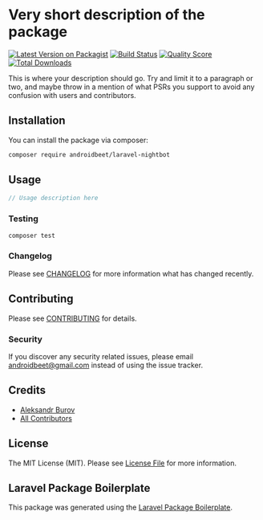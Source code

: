 # Very short description of the package

[![Latest Version on Packagist](https://img.shields.io/packagist/v/androidbeet/laravel-nightbot.svg?style=flat-square)](https://packagist.org/packages/androidbeet/laravel-nightbot)
[![Build Status](https://img.shields.io/travis/androidbeet/laravel-nightbot/master.svg?style=flat-square)](https://travis-ci.org/androidbeet/laravel-nightbot)
[![Quality Score](https://img.shields.io/scrutinizer/g/androidbeet/laravel-nightbot.svg?style=flat-square)](https://scrutinizer-ci.com/g/androidbeet/laravel-nightbot)
[![Total Downloads](https://img.shields.io/packagist/dt/androidbeet/laravel-nightbot.svg?style=flat-square)](https://packagist.org/packages/androidbeet/laravel-nightbot)

This is where your description should go. Try and limit it to a paragraph or two, and maybe throw in a mention of what PSRs you support to avoid any confusion with users and contributors.

## Installation

You can install the package via composer:

```bash
composer require androidbeet/laravel-nightbot
```

## Usage

``` php
// Usage description here
```

### Testing

``` bash
composer test
```

### Changelog

Please see [CHANGELOG](CHANGELOG.md) for more information what has changed recently.

## Contributing

Please see [CONTRIBUTING](CONTRIBUTING.md) for details.

### Security

If you discover any security related issues, please email androidbeet@gmail.com instead of using the issue tracker.

## Credits

- [Aleksandr Burov](https://github.com/androidbeet)
- [All Contributors](../../contributors)

## License

The MIT License (MIT). Please see [License File](LICENSE.md) for more information.

## Laravel Package Boilerplate

This package was generated using the [Laravel Package Boilerplate](https://laravelpackageboilerplate.com).